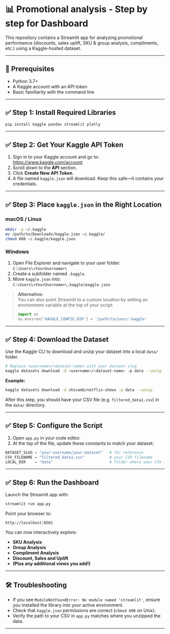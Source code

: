 # 📊 Promotional analysis - Step by step for Dashboard

This repository contains a Streamlit app for analyzing promotional performance (discounts, sales uplift, SKU & group analysis, compliments, etc.) using a Kaggle-hosted dataset.

---

## 🔧 Prerequisites

- Python 3.7+  
- A Kaggle account with an API token  
- Basic familiarity with the command line

---

## ✅ Step 1: Install Required Libraries

```bash
pip install kaggle pandas streamlit plotly
```

---

## ✅ Step 2: Get Your Kaggle API Token

1. Sign in to your Kaggle account and go to:  
   https://www.kaggle.com/account  
2. Scroll down to the **API** section.  
3. Click **Create New API Token**.  
4. A file named `kaggle.json` will download. Keep this safe—it contains your credentials.

---

## ✅ Step 3: Place `kaggle.json` in the Right Location

### macOS / Linux

```bash
mkdir -p ~/.kaggle
mv /path/to/Downloads/kaggle.json ~/.kaggle/
chmod 600 ~/.kaggle/kaggle.json
```

### Windows

1. Open File Explorer and navigate to your user folder:  
   `C:\Users\<YourUsername>\`  
2. Create a subfolder named `.kaggle`.  
3. Move `kaggle.json` into:  
   `C:\Users\<YourUsername>\.kaggle\kaggle.json`

> **Alternative:**  
> You can also point Streamlit to a custom location by setting an environment variable at the top of your script:
> ```python
> import os
> os.environ['KAGGLE_CONFIG_DIR'] = '/path/to/your/.kaggle'
> ```

---

## ✅ Step 4: Download the Dataset

Use the Kaggle CLI to download and unzip your dataset into a local `data/` folder.

```bash
# Replace <username>/<dataset-name> with your dataset slug
kaggle datasets download -d <username>/<dataset-name> -p data --unzip
```

**Example:**

```bash
kaggle datasets download -d shivamb/netflix-shows -p data --unzip
```

After this step, you should have your CSV file (e.g. `filtered_data1.csv`) in the `data/` directory.

---

## ✅ Step 5: Configure the Script

1. Open `app.py` in your code editor.  
2. At the top of the file, update these constants to match your dataset:

```python
DATASET_SLUG = "your-username/your-dataset"   # for reference
CSV_FILENAME = "filtered_data1.csv"           # your CSV filename
LOCAL_DIR    = "data"                         # folder where your CSV lives
```

---

## ✅ Step 6: Run the Dashboard

Launch the Streamlit app with:

```bash
streamlit run app.py
```

Point your browser to:

```
http://localhost:8501
```

You can now interactively explore:

- **SKU Analysis**  
- **Group Analysis**  
- **Compliment Analysis**  
- **Discount, Sales and Uplift**  
- **(Plus any additional views you add!)**

---

## 🛠 Troubleshooting

- If you see `ModuleNotFoundError: No module named 'streamlit'`, ensure you installed the library into your active environment.
- Check that `kaggle.json` permissions are correct (`chmod 600` on Unix).
- Verify the path to your CSV in `app.py` matches where you unzipped the data.

---
